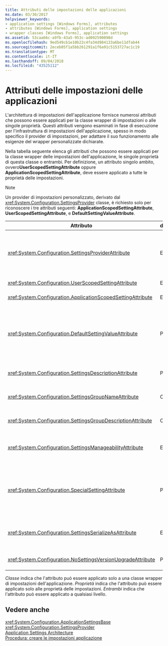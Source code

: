 ```yaml
---
title: Attributi delle impostazioni delle applicazioni
ms.date: 03/30/2017
helpviewer_keywords:
- application settings [Windows Forms], attributes
- attributes [Windows Forms], application settings
- wrapper classes [Windows Forms], application settings
ms.assetid: 53caa66c-a9fb-43a5-953c-ad092590098d
ms.openlocfilehash: 9ed549cb1e10b22c4fa34d984133a6be11dfab44
ms.sourcegitcommit: 2eceb05f1a5bb261291a1f6a91c5153727ac1c19
ms.translationtype: MT
ms.contentlocale: it-IT
ms.lasthandoff: 09/04/2018
ms.locfileid: "43525112"
---
```

# <a name="application-settings-attributes"></a>Attributi delle impostazioni delle applicazioni
L'architettura di impostazioni dell'applicazione fornisce numerosi attributi che possono essere applicati per la classe wrapper di impostazioni o alle singole proprietà. Questi attributi vengono esaminati in fase di esecuzione per l'infrastruttura di impostazioni dell'applicazione, spesso in modo specifico il provider di impostazioni, per adattare il suo funzionamento alle esigenze del wrapper personalizzate dichiarate.  
  
 Nella tabella seguente elenca gli attributi che possono essere applicati per la classe wrapper delle impostazioni dell'applicazione, le singole proprietà di questa classe o entrambi. Per definizione, un attributo singolo ambito, ovvero**UserScopedSettingAttribute** oppure **ApplicationScopedSettingAttribute**, deve essere applicato a tutte le proprietà delle impostazioni.  
  
> [!NOTE]
>  Un provider di impostazioni personalizzato, derivato dal <xref:System.Configuration.SettingsProvider> classe, è richiesto solo per riconoscere i tre attributi seguenti: **ApplicationScopedSettingAttribute**, **UserScopedSettingAttribute**, e **DefaultSettingValueAttribute**.  
  
|Attributo|destinazione|Descrizione|  
|---------------|------------|-----------------|  
|<xref:System.Configuration.SettingsProviderAttribute>|Entrambi|Specifica il nome breve del provider di impostazioni da utilizzare per la persistenza.<br /><br /> Se questo attributo viene omesso, il provider predefinito, <xref:System.Configuration.LocalFileSettingsProvider>, verrà utilizzato.|  
|<xref:System.Configuration.UserScopedSettingAttribute>|Entrambi|Definisce una proprietà come un'impostazione con ambito di utente dell'applicazione.|  
|<xref:System.Configuration.ApplicationScopedSettingAttribute>|Entrambi|Definisce una proprietà come un'impostazione con ambito di applicazione dell'applicazione.|  
|<xref:System.Configuration.DefaultSettingValueAttribute>|Proprietà|Specifica una stringa che può essere deserializzata dal provider nel valore predefinito hardcoded per questa proprietà.<br /><br /> Il <xref:System.Configuration.LocalFileSettingsProvider> non richiede questo attributo e ignorerà qualsiasi valore fornito da questo attributo se non esiste già un valore persistente.|  
|<xref:System.Configuration.SettingsDescriptionAttribute>|Proprietà|Fornisce il testo descrittivo per una singola impostazione, usata principalmente dagli strumenti di runtime e fase di progettazione.|  
|<xref:System.Configuration.SettingsGroupNameAttribute>|Classe|Fornisce un nome esplicito per un gruppo di impostazioni. Se questo attributo è manca, <xref:System.Configuration.ApplicationSettingsBase> Usa il nome della classe wrapper.|  
|<xref:System.Configuration.SettingsGroupDescriptionAttribute>|Classe|Fornisce il testo descrittivo per un gruppo di impostazioni utilizzato principalmente dagli strumenti di runtime e fase di progettazione.|  
|<xref:System.Configuration.SettingsManageabilityAttribute>|Entrambi|Specifica zero o più servizi la facilità di gestione che devono essere forniti per il gruppo di impostazioni o proprietà. I servizi disponibili sono descritti dal <xref:System.Configuration.SettingsManageability> enumerazione.|  
|<xref:System.Configuration.SpecialSettingAttribute>|Proprietà|Indica che un'impostazione appartiene a una categoria predefinita, speciale, ad esempio una stringa di connessione, che suggerisce un'elaborazione speciale per il provider di impostazioni. Le categorie predefinite per questo attributo sono definite dal <xref:System.Configuration.SpecialSetting> enumerazione.|  
|<xref:System.Configuration.SettingsSerializeAsAttribute>|Entrambi|Specifica un meccanismo di serializzazione preferito per un gruppo di impostazioni o proprietà. I meccanismi di serializzazione sono definiti dal <xref:System.Configuration.SettingsSerializeAs> enumerazione.|  
|<xref:System.Configuration.NoSettingsVersionUpgradeAttribute>|Proprietà|Specifica che un provider di impostazioni deve disabilitare tutte le funzionalità di aggiornamento dell'applicazione per la proprietà contrassegnata.|  
  
 *Classe* indica che l'attributo può essere applicato solo a una classe wrapper di impostazioni dell'applicazione. *Proprietà* indica che l'attributo può essere applicato solo alle proprietà delle impostazioni. *Entrambi* indica che l'attributo può essere applicato a qualsiasi livello.  
  
## <a name="see-also"></a>Vedere anche  
 <xref:System.Configuration.ApplicationSettingsBase>  
 <xref:System.Configuration.SettingsProvider>  
 [Application Settings Architecture](../../../../docs/framework/winforms/advanced/application-settings-architecture.md)  
 [Procedura: creare le impostazioni applicazione](https://msdn.microsoft.com/library/53b3af80-1c02-4e35-99c6-787663148945)
